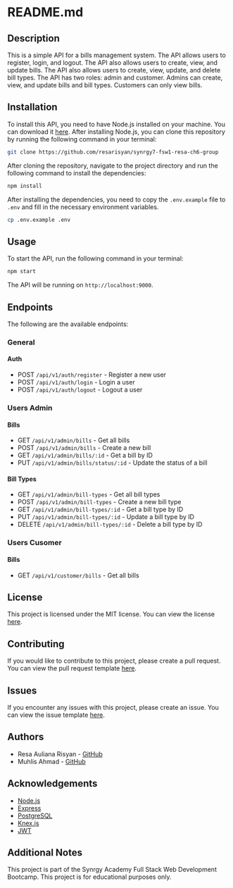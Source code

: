 # README.md

## Description
This is a simple API for a bills management system. The API allows users to register, login, and logout. The API also allows users to create, view, and update bills. The API also allows users to create, view, update, and delete bill types. The API has two roles: admin and customer. Admins can create, view, and update bills and bill types. Customers can only view bills.

## Installation
To install this API, you need to have Node.js installed on your machine. You can download it [here](https://nodejs.org/en/). After installing Node.js, you can clone this repository by running the following command in your terminal:

```bash
git clone https://github.com/resarisyan/synrgy7-fsw1-resa-ch6-group
```

After cloning the repository, navigate to the project directory and run the following command to install the dependencies:

```bash
npm install
```

After installing the dependencies, you need to copy the `.env.example` file to `.env` and fill in the necessary environment variables.

```bash
cp .env.example .env
```

## Usage
To start the API, run the following command in your terminal:

```bash
npm start
```

The API will be running on `http://localhost:9000`.

## Endpoints
The following are the available endpoints:

### General
#### Auth
- POST `/api/v1/auth/register` - Register a new user
- POST `/api/v1/auth/login` - Login a user
- POST `/api/v1/auth/logout` - Logout a user

### Users Admin
#### Bills
- GET `/api/v1/admin/bills` - Get all bills
- POST `/api/v1/admin/bills` - Create a new bill
- GET `/api/v1/admin/bills/:id` - Get a bill by ID
- PUT `/api/v1/admin/bills/status/:id` - Update the status of a bill

#### Bill Types
- GET `/api/v1/admin/bill-types` - Get all bill types
- POST `/api/v1/admin/bill-types` - Create a new bill type
- GET `/api/v1/admin/bill-types/:id` - Get a bill type by ID
- PUT `/api/v1/admin/bill-types/:id` - Update a bill type by ID
- DELETE `/api/v1/admin/bill-types/:id` - Delete a bill type by ID

### Users Cusomer
#### Bills
- GET `/api/v1/customer/bills` - Get all bills

## License
This project is licensed under the MIT license. You can view the license [here](LICENSE).

## Contributing
If you would like to contribute to this project, please create a pull request. You can view the pull request template [here](PULL_REQUEST_TEMPLATE.md).

## Issues
If you encounter any issues with this project, please create an issue. You can view the issue template [here](ISSUE_TEMPLATE.md).

## Authors
- Resa Auliana Risyan - [GitHub]("https://github.com/resarisyan/")
- Muhlis Ahmad - [GitHub]("https://github.com/XisUndefined")

## Acknowledgements
- [Node.js](https://nodejs.org/)
- [Express](https://expressjs.com/)
- [PostgreSQL](https://www.postgresql.org/)
- [Knex.js](http://knexjs.org/)
- [JWT](https://jwt.io/)

## Additional Notes
This project is part of the Synrgy Academy Full Stack Web Development Bootcamp. This project is for educational purposes only.